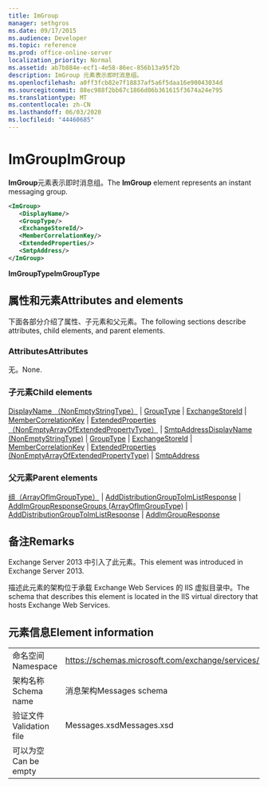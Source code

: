 ```yaml
---
title: ImGroup
manager: sethgros
ms.date: 09/17/2015
ms.audience: Developer
ms.topic: reference
ms.prod: office-online-server
localization_priority: Normal
ms.assetid: ab7b884e-ecf1-4e58-86ec-856b13a95f2b
description: ImGroup 元素表示即时消息组。
ms.openlocfilehash: a0ff3fcb82e7f18837af5a6f5daa16e90043034d
ms.sourcegitcommit: 88ec988f2bb67c1866d06b361615f3674a24e795
ms.translationtype: MT
ms.contentlocale: zh-CN
ms.lasthandoff: 06/03/2020
ms.locfileid: "44460685"
---
```

# <a name="imgroup"></a><span data-ttu-id="5a5da-103">ImGroup</span><span class="sxs-lookup"><span data-stu-id="5a5da-103">ImGroup</span></span>

<span data-ttu-id="5a5da-104">**ImGroup**元素表示即时消息组。</span><span class="sxs-lookup"><span data-stu-id="5a5da-104">The **ImGroup** element represents an instant messaging group.</span></span> 
  
```XML
<ImGroup>
   <DisplayName/>
   <GroupType/>
   <ExchangeStoreId/>
   <MemberCorrelationKey/>
   <ExtendedProperties/>
   <SmtpAddress/>
</ImGroup>
```

 <span data-ttu-id="5a5da-105">**ImGroupType**</span><span class="sxs-lookup"><span data-stu-id="5a5da-105">**ImGroupType**</span></span>
## <a name="attributes-and-elements"></a><span data-ttu-id="5a5da-106">属性和元素</span><span class="sxs-lookup"><span data-stu-id="5a5da-106">Attributes and elements</span></span>

<span data-ttu-id="5a5da-107">下面各部分介绍了属性、子元素和父元素。</span><span class="sxs-lookup"><span data-stu-id="5a5da-107">The following sections describe attributes, child elements, and parent elements.</span></span>
  
### <a name="attributes"></a><span data-ttu-id="5a5da-108">Attributes</span><span class="sxs-lookup"><span data-stu-id="5a5da-108">Attributes</span></span>

<span data-ttu-id="5a5da-109">无。</span><span class="sxs-lookup"><span data-stu-id="5a5da-109">None.</span></span>
  
### <a name="child-elements"></a><span data-ttu-id="5a5da-110">子元素</span><span class="sxs-lookup"><span data-stu-id="5a5da-110">Child elements</span></span>

<span data-ttu-id="5a5da-111">[DisplayName （NonEmptyStringType）](displayname-nonemptystringtype.md)  | [GroupType](grouptype.md)  | [ExchangeStoreId](exchangestoreid.md)  | [MemberCorrelationKey](membercorrelationkey.md)  | [ExtendedProperties （NonEmptyArrayOfExtendedPropertyType）](extendedproperties-nonemptyarrayofextendedpropertytype.md)  | [SmtpAddress](smtpaddress.md)</span><span class="sxs-lookup"><span data-stu-id="5a5da-111">[DisplayName (NonEmptyStringType)](displayname-nonemptystringtype.md) | [GroupType](grouptype.md) | [ExchangeStoreId](exchangestoreid.md) | [MemberCorrelationKey](membercorrelationkey.md) | [ExtendedProperties (NonEmptyArrayOfExtendedPropertyType)](extendedproperties-nonemptyarrayofextendedpropertytype.md) | [SmtpAddress](smtpaddress.md)</span></span>
  
### <a name="parent-elements"></a><span data-ttu-id="5a5da-112">父元素</span><span class="sxs-lookup"><span data-stu-id="5a5da-112">Parent elements</span></span>

<span data-ttu-id="5a5da-113">[组（ArrayOfImGroupType）](groups-arrayofimgrouptype.md)  | [AddDistributionGroupToImListResponse](adddistributiongrouptoimlistresponse.md)  | [AddImGroupResponse](addimgroupresponse.md)</span><span class="sxs-lookup"><span data-stu-id="5a5da-113">[Groups (ArrayOfImGroupType)](groups-arrayofimgrouptype.md) | [AddDistributionGroupToImListResponse](adddistributiongrouptoimlistresponse.md) | [AddImGroupResponse](addimgroupresponse.md)</span></span>
  
## <a name="remarks"></a><span data-ttu-id="5a5da-114">备注</span><span class="sxs-lookup"><span data-stu-id="5a5da-114">Remarks</span></span>

<span data-ttu-id="5a5da-115">Exchange Server 2013 中引入了此元素。</span><span class="sxs-lookup"><span data-stu-id="5a5da-115">This element was introduced in Exchange Server 2013.</span></span>
  
<span data-ttu-id="5a5da-116">描述此元素的架构位于承载 Exchange Web Services 的 IIS 虚拟目录中。</span><span class="sxs-lookup"><span data-stu-id="5a5da-116">The schema that describes this element is located in the IIS virtual directory that hosts Exchange Web Services.</span></span>
  
## <a name="element-information"></a><span data-ttu-id="5a5da-117">元素信息</span><span class="sxs-lookup"><span data-stu-id="5a5da-117">Element information</span></span>

|||
|:-----|:-----|
|<span data-ttu-id="5a5da-118">命名空间</span><span class="sxs-lookup"><span data-stu-id="5a5da-118">Namespace</span></span>  <br/> |https://schemas.microsoft.com/exchange/services/2006/messages  <br/> |
|<span data-ttu-id="5a5da-119">架构名称</span><span class="sxs-lookup"><span data-stu-id="5a5da-119">Schema name</span></span>  <br/> |<span data-ttu-id="5a5da-120">消息架构</span><span class="sxs-lookup"><span data-stu-id="5a5da-120">Messages schema</span></span>  <br/> |
|<span data-ttu-id="5a5da-121">验证文件</span><span class="sxs-lookup"><span data-stu-id="5a5da-121">Validation file</span></span>  <br/> |<span data-ttu-id="5a5da-122">Messages.xsd</span><span class="sxs-lookup"><span data-stu-id="5a5da-122">Messages.xsd</span></span>  <br/> |
|<span data-ttu-id="5a5da-123">可以为空</span><span class="sxs-lookup"><span data-stu-id="5a5da-123">Can be empty</span></span>  <br/> ||
   

